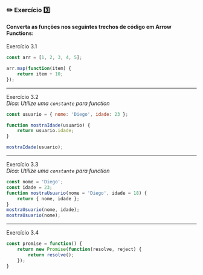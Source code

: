 ### :pencil2: Exercício :three:

#### Converta as funções nos seguintes trechos de código em Arrow Functions:

Exercício 3.1
```javascript
const arr = [1, 2, 3, 4, 5];

arr.map(function(item) {
    return item + 10;
});
```
---
Exercício 3.2   
*Dica: Utilize uma `constante` para function*
```javascript
const usuario = { nome: 'Diego', idade: 23 };

function mostraIdade(usuario) {
    return usuario.idade;
}

mostraIdade(usuario);
```
---
Exercício 3.3   
*Dica: Utilize uma `constante` para function*
```javascript
const nome = 'Diego';
const idade = 23;
function mostraUsuario(nome = 'Diego', idade = 18) {
    return { nome, idade };
}
mostraUsuario(nome, idade);
mostraUsuario(nome);
```
---
Exercício 3.4
```javascript
const promise = function() {
    return new Promise(function(resolve, reject) {
        return resolve();
    });
}
```
